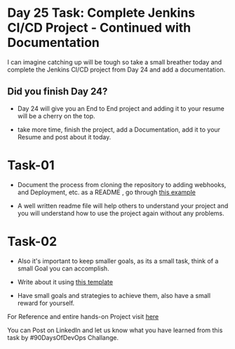 # Day 25 Task: Complete Jenkins CI/CD Project - Continued with Documentation


I can imagine catching up will be tough so take a small breather today and complete the Jenkins CI/CD project from Day 24 and add a documentation.

  

## Did you finish Day 24?

  
- Day 24 will give you an End to End project and adding it to your resume will be a cherry on the top.

- take more time, finish the project, add a Documentation, add it to your Resume and post about it today.

  

# Task-01

  

- Document the process from cloning the repository to adding webhooks, and Deployment, etc. as a README , go through [this example](https://github.com/LondheShubham153/fynd-my-movie/blob/master/README.md)

  

- A well written readme file will help others to understand your project and you will understand how to use the project again without any problems.

  
  

# Task-02

  

- Also it's important to keep smaller goals, as its a small task, think of a small Goal you can accomplish.

  

- Write about it using [this template](https://www.linkedin.com/posts/shubhamlondhe1996_taking-resolutions-and-having-goals-for-an-activity-7023858409762373632-s2J8?utm_source=share&utm_medium=member_desktop)

  

- Have small goals and strategies to achieve them, also have a small reward for yourself.

  

For Reference and entire hands-on Project visit [here](https://youtu.be/nplH3BzKHPk)

  

  

You can Post on LinkedIn and let us know what you have learned from this task by #90DaysOfDevOps Challange.
